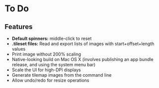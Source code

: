 # To Do

## Features

* **Default spinners:** middle-click to reset
* **.tileset files:** Read and export lists of images with start+offset+length values
* Print image without 200% scaling
* Native-looking build on Mac OS X (involves publishing an app bundle release, and using the system menu bar)
* Scale the UI for high-DPI displays
* Generate tilemap images from the command line
* Allow undo/redo for resize operations
